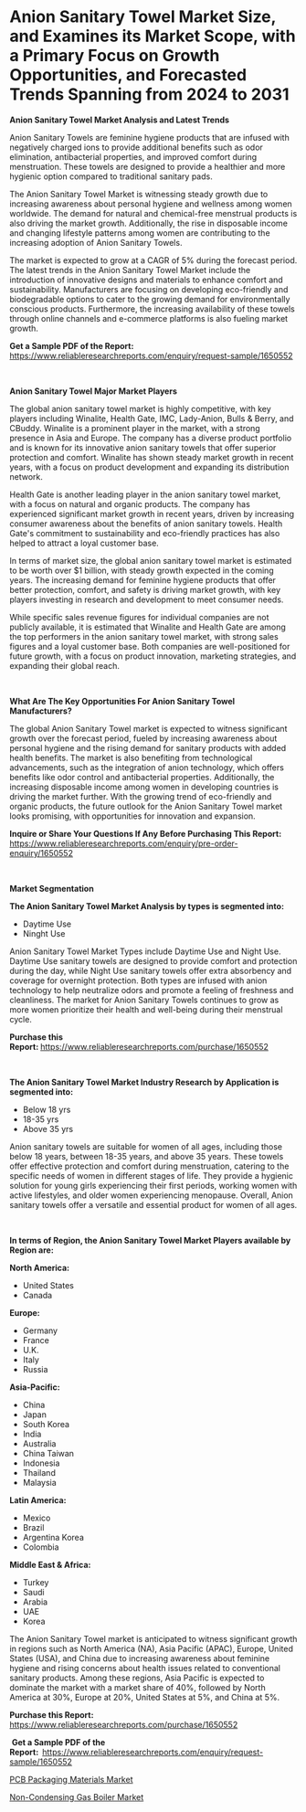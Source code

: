 <p><h1>Anion Sanitary Towel Market Size, and Examines its Market Scope, with a Primary Focus on Growth Opportunities, and Forecasted Trends Spanning from 2024 to 2031</h1></p><p><strong>Anion Sanitary Towel Market Analysis and Latest Trends</strong></p>
<p><p>Anion Sanitary Towels are feminine hygiene products that are infused with negatively charged ions to provide additional benefits such as odor elimination, antibacterial properties, and improved comfort during menstruation. These towels are designed to provide a healthier and more hygienic option compared to traditional sanitary pads.</p><p>The Anion Sanitary Towel Market is witnessing steady growth due to increasing awareness about personal hygiene and wellness among women worldwide. The demand for natural and chemical-free menstrual products is also driving the market growth. Additionally, the rise in disposable income and changing lifestyle patterns among women are contributing to the increasing adoption of Anion Sanitary Towels.</p><p>The market is expected to grow at a CAGR of 5% during the forecast period. The latest trends in the Anion Sanitary Towel Market include the introduction of innovative designs and materials to enhance comfort and sustainability. Manufacturers are focusing on developing eco-friendly and biodegradable options to cater to the growing demand for environmentally conscious products. Furthermore, the increasing availability of these towels through online channels and e-commerce platforms is also fueling market growth.</p></p>
<p><strong>Get a Sample PDF of the Report:&nbsp;</strong> <a href="https://www.reliableresearchreports.com/enquiry/request-sample/1650552">https://www.reliableresearchreports.com/enquiry/request-sample/1650552</a></p>
<p>&nbsp;</p>
<p><strong>Anion Sanitary Towel Major Market Players</strong></p>
<p><p>The global anion sanitary towel market is highly competitive, with key players including Winalite, Health Gate, IMC, Lady-Anion, Bulls & Berry, and CBuddy. Winalite is a prominent player in the market, with a strong presence in Asia and Europe. The company has a diverse product portfolio and is known for its innovative anion sanitary towels that offer superior protection and comfort. Winalite has shown steady market growth in recent years, with a focus on product development and expanding its distribution network.</p><p>Health Gate is another leading player in the anion sanitary towel market, with a focus on natural and organic products. The company has experienced significant market growth in recent years, driven by increasing consumer awareness about the benefits of anion sanitary towels. Health Gate's commitment to sustainability and eco-friendly practices has also helped to attract a loyal customer base.</p><p>In terms of market size, the global anion sanitary towel market is estimated to be worth over $1 billion, with steady growth expected in the coming years. The increasing demand for feminine hygiene products that offer better protection, comfort, and safety is driving market growth, with key players investing in research and development to meet consumer needs.</p><p>While specific sales revenue figures for individual companies are not publicly available, it is estimated that Winalite and Health Gate are among the top performers in the anion sanitary towel market, with strong sales figures and a loyal customer base. Both companies are well-positioned for future growth, with a focus on product innovation, marketing strategies, and expanding their global reach.</p></p>
<p>&nbsp;</p>
<p><strong>What Are The Key Opportunities For Anion Sanitary Towel Manufacturers?</strong></p>
<p><p>The global Anion Sanitary Towel market is expected to witness significant growth over the forecast period, fueled by increasing awareness about personal hygiene and the rising demand for sanitary products with added health benefits. The market is also benefiting from technological advancements, such as the integration of anion technology, which offers benefits like odor control and antibacterial properties. Additionally, the increasing disposable income among women in developing countries is driving the market further. With the growing trend of eco-friendly and organic products, the future outlook for the Anion Sanitary Towel market looks promising, with opportunities for innovation and expansion.</p></p>
<p><strong>Inquire or Share Your Questions If Any Before Purchasing This Report:</strong> <a href="https://www.reliableresearchreports.com/enquiry/pre-order-enquiry/1650552">https://www.reliableresearchreports.com/enquiry/pre-order-enquiry/1650552</a></p>
<p>&nbsp;</p>
<p><strong>Market Segmentation</strong></p>
<p><strong>The Anion Sanitary Towel Market Analysis by types is segmented into:</strong></p>
<p><ul><li>Daytime Use</li><li>Ninght Use</li></ul></p>
<p><p>Anion Sanitary Towel Market Types include Daytime Use and Night Use. Daytime Use sanitary towels are designed to provide comfort and protection during the day, while Night Use sanitary towels offer extra absorbency and coverage for overnight protection. Both types are infused with anion technology to help neutralize odors and promote a feeling of freshness and cleanliness. The market for Anion Sanitary Towels continues to grow as more women prioritize their health and well-being during their menstrual cycle.</p></p>
<p><strong>Purchase this Report:&nbsp;</strong><a href="https://www.reliableresearchreports.com/purchase/1650552">https://www.reliableresearchreports.com/purchase/1650552</a></p>
<p>&nbsp;</p>
<p><strong>The Anion Sanitary Towel Market Industry Research by Application is segmented into:</strong></p>
<p><ul><li>Below 18 yrs</li><li>18-35 yrs</li><li>Above 35 yrs</li></ul></p>
<p><p>Anion sanitary towels are suitable for women of all ages, including those below 18 years, between 18-35 years, and above 35 years. These towels offer effective protection and comfort during menstruation, catering to the specific needs of women in different stages of life. They provide a hygienic solution for young girls experiencing their first periods, working women with active lifestyles, and older women experiencing menopause. Overall, Anion sanitary towels offer a versatile and essential product for women of all ages.</p></p>
<p>&nbsp;</p>
<p><strong>In terms of Region, the Anion Sanitary Towel Market Players available by Region are:</strong></p>
<p>
    <p> <strong> North America: </strong>
        <ul>
            <li>United States</li>
            <li>Canada</li>
        </ul>
        </p> 
    <p> <strong> Europe: </strong>
        <ul>
            <li>Germany</li>
            <li>France</li>
            <li>U.K.</li>
            <li>Italy</li>
            <li>Russia</li>
        </ul>
        </p> 
    <p> <strong> Asia-Pacific: </strong>
        <ul>
            <li>China</li>
            <li>Japan</li>
            <li>South Korea</li>
            <li>India</li>
            <li>Australia</li>
            <li>China Taiwan</li>
            <li>Indonesia</li>
            <li>Thailand</li>
            <li>Malaysia</li>
        </ul>
        </p> 
    <p> <strong> Latin America: </strong>
        <ul>
            <li>Mexico</li>
            <li>Brazil</li>
            <li>Argentina Korea</li>
            <li>Colombia</li>
        </ul>
        </p> 
    <p> <strong> Middle East & Africa: </strong>
        <ul>
            <li>Turkey</li>
            <li>Saudi</li>
            <li>Arabia</li>
            <li>UAE</li>
            <li>Korea</li>
        </ul>
    </p>
    </p>
<p><p>The Anion Sanitary Towel market is anticipated to witness significant growth in regions such as North America (NA), Asia Pacific (APAC), Europe, United States (USA), and China due to increasing awareness about feminine hygiene and rising concerns about health issues related to conventional sanitary products. Among these regions, Asia Pacific is expected to dominate the market with a market share of 40%, followed by North America at 30%, Europe at 20%, United States at 5%, and China at 5%.</p></p>
<p><strong>Purchase this Report: </strong><a href="https://www.reliableresearchreports.com/purchase/1650552">https://www.reliableresearchreports.com/purchase/1650552</a></p>
<p>&nbsp;<strong>Get a Sample PDF of the Report:&nbsp;&nbsp;</strong><a href="https://www.reliableresearchreports.com/enquiry/request-sample/1650552">https://www.reliableresearchreports.com/enquiry/request-sample/1650552</a></p>
<p><strong></strong></p>
<p><p><a href="https://github.com/juniordelafrance/Market-Research-Report-List-1/blob/main/pcb-packaging-materials-market.md">PCB Packaging Materials Market</a></p><p><a href="https://github.com/jaidynmorantestelletmjzya/Market-Research-Report-List-1/blob/main/non-condensing-gas-boiler-market.md">Non-Condensing Gas Boiler Market</a></p></p>